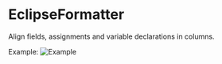 # EclipseFormatter
Align fields, assignments and variable declarations in columns.

Example:
![Example](http://7xi5qz.com1.z0.glb.clouddn.com/github/eclipseformatter/format.gif)
